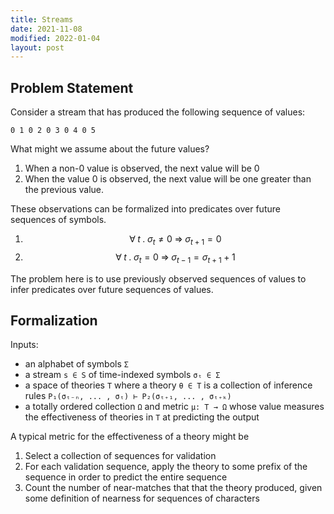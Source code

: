 ```yaml
---
title: Streams
date: 2021-11-08
modified: 2022-01-04
layout: post
---
```


## Problem Statement

Consider a stream that has produced the following sequence of values:

```
0 1 0 2 0 3 0 4 0 5
```

What might we assume about the future values?

1. When a non-0 value is observed, the next value will be 0
2. When the value 0 is observed, the next value will be one greater than the previous value.

These observations can be formalized into predicates over future sequences of symbols.

1. $$\forall \; t \; . \; \sigma_t \neq 0 \; \Rightarrow \; \sigma_{t+1} = 0$$
2. $$\forall \; t \; . \; \sigma_t = 0 \; \Rightarrow \; \sigma_{t-1} = \sigma_{t+1} + 1$$

The problem here is to use previously observed sequences of values to infer predicates over future sequences of values.

## Formalization

Inputs:

* an alphabet of symbols `Σ`
* a stream `s ∈ S` of time-indexed symbols `σₜ ∈ Σ`
* a space of theories `T` where a theory `θ ∈ T` is a collection of inference rules `P₁(σₜ₋ₙ, ... , σₜ) ⊢ P₂(σₜ₊₁, ... , σₜ₊ₖ)`
* a totally ordered collection `Ω` and metric `μ: T → Ω` whose value measures the effectiveness of theories in `T` at predicting the output

A typical metric for the effectiveness of a theory might be

1. Select a collection of sequences for validation
2. For each validation sequence, apply the theory to some prefix of the sequence in order to predict the entire sequence
3. Count the number of near-matches that that the theory produced, given some definition of nearness for sequences of characters
